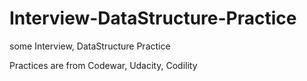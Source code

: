 # Interview-DataStructure-Practice
some Interview, DataStructure Practice

Practices are from Codewar, Udacity, Codility
